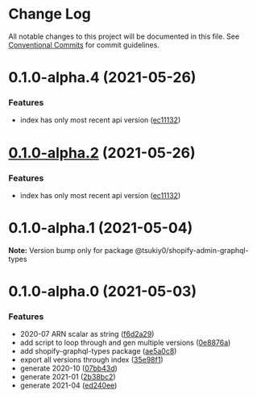 # Change Log

All notable changes to this project will be documented in this file.
See [Conventional Commits](https://conventionalcommits.org) for commit guidelines.

# 0.1.0-alpha.4 (2021-05-26)


### Features

* index has only most recent api version ([ec11132](https://github.com/tsukiy0-org/shopify/commit/ec11132d9e836f2113c16118e1cad7e7f5e0eab2))





# [0.1.0-alpha.2](https://github.com/tsukiy0-org/shopify/compare/@tsukiy0/shopify-admin-graphql-types@0.1.0-alpha.1...@tsukiy0/shopify-admin-graphql-types@0.1.0-alpha.2) (2021-05-26)


### Features

* index has only most recent api version ([ec11132](https://github.com/tsukiy0-org/shopify/commit/ec11132d9e836f2113c16118e1cad7e7f5e0eab2))





# 0.1.0-alpha.1 (2021-05-04)

**Note:** Version bump only for package @tsukiy0/shopify-admin-graphql-types





# 0.1.0-alpha.0 (2021-05-03)


### Features

* 2020-07 ARN scalar as string ([f6d2a29](https://github.com/tsukiy0-org/shopify/commit/f6d2a29eb9b8f7dd3950c5275a15f2f409f93529))
* add script to loop through and gen multiple versions ([0e8876a](https://github.com/tsukiy0-org/shopify/commit/0e8876a7259405b45552585ecb45c222ace3b60f))
* add shopify-graphql-types package ([ae5a0c8](https://github.com/tsukiy0-org/shopify/commit/ae5a0c813d32e76d6f6ad391d6283fe1b000deb1))
* export all versions through index ([35e98f1](https://github.com/tsukiy0-org/shopify/commit/35e98f15369a198f51ac52230b5e709908a01e9c))
* generate 2020-10 ([07bb43d](https://github.com/tsukiy0-org/shopify/commit/07bb43d40f354e824095a975a7755091bc13eacb))
* generate 2021-01 ([2b38bc2](https://github.com/tsukiy0-org/shopify/commit/2b38bc2db7efe0c78330d9e195b4e761a207b21d))
* generate 2021-04 ([ed240ee](https://github.com/tsukiy0-org/shopify/commit/ed240ee114a74c82fd106aa8ce3e543dbce30468))
